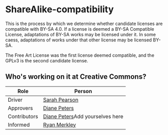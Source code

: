 # ShareAlike-compatibility
This is the process by which we determine whether candidate licenses are compatible with BY-SA 4.0. If a license is deemed a BY-SA Compatible License, adaptations of BY-SA works may be licensed under it. In some caess, adaptations of works under that other license may be licensed BY-SA. 

The Free Art License was the first license deemed compatible, and the GPLv3 is the second candidate license.

## Who's working on it at Creative Commons?

| Role  | Person |
| ------------- | ------------- |
| Driver  | [Sarah Pearson](https://github.com/sarahpearson)  |
| Approvers  | [Diane Peters](https://github.com/peterspdx)  |
| Contributors | [Diane Peters](https://github.com/peterspdx)Add yourselves here |
| Informed | [Ryan Merkley](https://github.com/ryanmerkley) |
